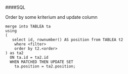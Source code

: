 ####SQL

Order by some kriterium and update column
```
merge into TABLEA ta
using
(
   select id, rownumber() AS position from TABLEA t2
    where <filter>
    order by t2.<order>
) as ta2
  ON ta.id = ta2.id
  WHEN MATCHED THEN UPDATE SET
    ta.position = ta2.position;
```


